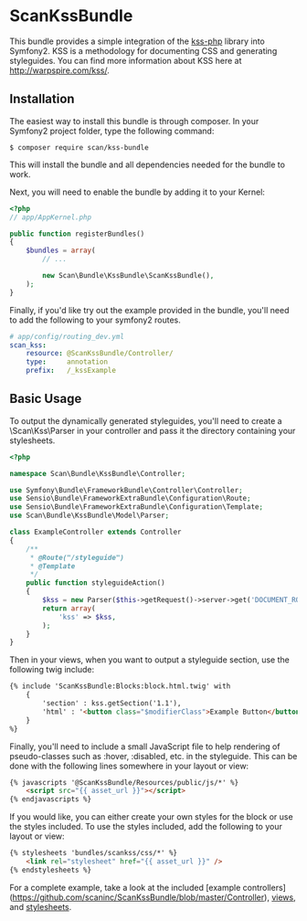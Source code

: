 # ScanKssBundle

This bundle provides a simple integration of the [kss-php](https://github.com/scaninc/kss-php)
library into Symfony2. KSS is a methodology for documenting CSS and generating
styleguides. You can find more information about KSS here at http://warpspire.com/kss/.

## Installation

The easiest way to install this bundle is through composer. In your Symfony2 project
folder, type the following command:

    $ composer require scan/kss-bundle

This will install the bundle and all dependencies needed for the bundle to work.

Next, you will need to enable the bundle by adding it to your Kernel:

```php
<?php
// app/AppKernel.php

public function registerBundles()
{
    $bundles = array(
        // ...

        new Scan\Bundle\KssBundle\ScanKssBundle(),
    );
}
```

Finally, if you'd like try out the example provided in the bundle, you'll need
to add the following to your symfony2 routes.

```yaml
# app/config/routing_dev.yml
scan_kss:
    resource: @ScanKssBundle/Controller/
    type:     annotation
    prefix:   /_kssExample
```

## Basic Usage

To output the dynamically generated styleguides, you'll need to create a
\Scan\Kss\Parser in your controller and pass it the directory containing your
stylesheets.

```php
<?php

namespace Scan\Bundle\KssBundle\Controller;

use Symfony\Bundle\FrameworkBundle\Controller\Controller;
use Sensio\Bundle\FrameworkExtraBundle\Configuration\Route;
use Sensio\Bundle\FrameworkExtraBundle\Configuration\Template;
use Scan\Bundle\KssBundle\Model\Parser;

class ExampleController extends Controller
{
    /**
     * @Route("/styleguide")
     * @Template
     */
    public function styleguideAction()
    {
        $kss = new Parser($this->getRequest()->server->get('DOCUMENT_ROOT') . '/bundles/scankss/css');
        return array(
            'kss' => $kss,
        );
    }
}
```

Then in your views, when you want to output a styleguide section, use the following
twig include:

```html
{% include 'ScanKssBundle:Blocks:block.html.twig' with
    {
        'section' : kss.getSection('1.1'),
        'html' : '<button class="$modifierClass">Example Button</button>'
    }
%}
```

Finally, you'll need to include a small JavaScript file to help rendering of
pseudo-classes such as :hover, :disabled, etc. in the styleguide. This can be
done with the following lines somewhere in your layout or view:

```html
{% javascripts '@ScanKssBundle/Resources/public/js/*' %}
    <script src="{{ asset_url }}"></script>
{% endjavascripts %}
```

If you would like, you can either create your own styles for the block or use
the styles included. To use the styles included, add the following to your
layout or view:

```html
{% stylesheets 'bundles/scankss/css/*' %}
    <link rel="stylesheet" href="{{ asset_url }}" />
{% endstylesheets %}
```


For a complete example, take a look at the included [example controllers]
(https://github.com/scaninc/ScanKssBundle/blob/master/Controller),
[views](https://github.com/scaninc/ScanKssBundle/blob/master/Resources/views), and
[stylesheets](https://github.com/scaninc/ScanKssBundle/blob/master/Resources/public/css).
